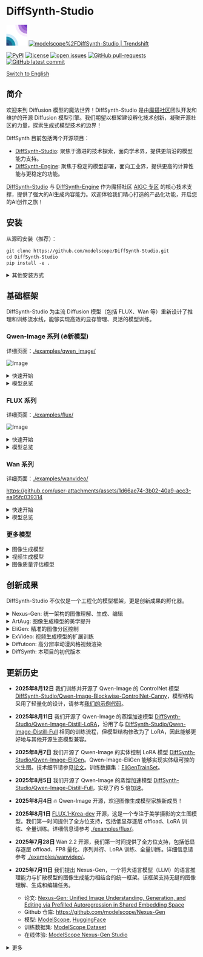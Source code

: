 # DiffSynth-Studio

<a href="https://github.com/modelscope/DiffSynth-Studio"><img src=".github/workflows/logo.gif" title="Logo" style="max-width:100%;" width="55" /></a> <a href="https://trendshift.io/repositories/10946" target="_blank"><img src="https://trendshift.io/api/badge/repositories/10946" alt="modelscope%2FDiffSynth-Studio | Trendshift" style="width: 250px; height: 55px;" width="250" height="55"/></a></p>

[![PyPI](https://img.shields.io/pypi/v/DiffSynth)](https://pypi.org/project/DiffSynth/)
[![license](https://img.shields.io/github/license/modelscope/DiffSynth-Studio.svg)](https://github.com/modelscope/DiffSynth-Studio/blob/master/LICENSE)
[![open issues](https://isitmaintained.com/badge/open/modelscope/DiffSynth-Studio.svg)](https://github.com/modelscope/DiffSynth-Studio/issues)
[![GitHub pull-requests](https://img.shields.io/github/issues-pr/modelscope/DiffSynth-Studio.svg)](https://GitHub.com/modelscope/DiffSynth-Studio/pull/)
[![GitHub latest commit](https://badgen.net/github/last-commit/modelscope/DiffSynth-Studio)](https://GitHub.com/modelscope/DiffSynth-Studio/commit/) 

[Switch to English](./README.md)

## 简介

欢迎来到 Diffusion 模型的魔法世界！DiffSynth-Studio 是由[魔搭社区](https://www.modelscope.cn/)团队开发和维护的开源 Diffusion 模型引擎。我们期望以框架建设孵化技术创新，凝聚开源社区的力量，探索生成式模型技术的边界！

DiffSynth 目前包括两个开源项目：
* [DiffSynth-Studio](https://github.com/modelscope/DiffSynth-Studio): 聚焦于激进的技术探索，面向学术界，提供更前沿的模型能力支持。
* [DiffSynth-Engine](https://github.com/modelscope/DiffSynth-Engine): 聚焦于稳定的模型部署，面向工业界，提供更高的计算性能与更稳定的功能。

[DiffSynth-Studio](https://github.com/modelscope/DiffSynth-Studio) 与 [DiffSynth-Engine](https://github.com/modelscope/DiffSynth-Engine) 作为魔搭社区 [AIGC 专区](https://modelscope.cn/aigc/home) 的核心技术支撑，提供了强大的AI生成内容能力。欢迎体验我们精心打造的产品化功能，开启您的AI创作之旅！

## 安装

从源码安装（推荐）：

```
git clone https://github.com/modelscope/DiffSynth-Studio.git
cd DiffSynth-Studio
pip install -e .
```

<details>
<summary>其他安装方式</summary>

从 pypi 安装（存在版本更新延迟，如需使用最新功能，请从源码安装）

```
pip install diffsynth
```

如果在安装过程中遇到问题，可能是由上游依赖包导致的，请参考这些包的文档：

* [torch](https://pytorch.org/get-started/locally/)
* [sentencepiece](https://github.com/google/sentencepiece)
* [cmake](https://cmake.org)
* [cupy](https://docs.cupy.dev/en/stable/install.html)

</details>



## 基础框架

DiffSynth-Studio 为主流 Diffusion 模型（包括 FLUX、Wan 等）重新设计了推理和训练流水线，能够实现高效的显存管理、灵活的模型训练。

### Qwen-Image 系列 (🔥新模型)

详细页面：[./examples/qwen_image/](./examples/qwen_image/)

![Image](https://github.com/user-attachments/assets/738078d8-8749-4a53-a046-571861541924)

<details>

<summary>快速开始</summary>

```python
from diffsynth.pipelines.qwen_image import QwenImagePipeline, ModelConfig
import torch

pipe = QwenImagePipeline.from_pretrained(
    torch_dtype=torch.bfloat16,
    device="cuda",
    model_configs=[
        ModelConfig(model_id="Qwen/Qwen-Image", origin_file_pattern="transformer/diffusion_pytorch_model*.safetensors"),
        ModelConfig(model_id="Qwen/Qwen-Image", origin_file_pattern="text_encoder/model*.safetensors"),
        ModelConfig(model_id="Qwen/Qwen-Image", origin_file_pattern="vae/diffusion_pytorch_model.safetensors"),
    ],
    tokenizer_config=ModelConfig(model_id="Qwen/Qwen-Image", origin_file_pattern="tokenizer/"),
)
prompt = "精致肖像，水下少女，蓝裙飘逸，发丝轻扬，光影透澈，气泡环绕，面容恬静，细节精致，梦幻唯美。"
image = pipe(prompt, seed=0, num_inference_steps=40)
image.save("image.jpg")
```

</details>

<details>

<summary>模型总览</summary>

|模型 ID|推理|全量训练|全量训练后验证|LoRA 训练|LoRA 训练后验证|
|-|-|-|-|-|-|
|[Qwen/Qwen-Image](https://www.modelscope.cn/models/Qwen/Qwen-Image)|[code](./examples/qwen_image/model_inference/Qwen-Image.py)|[code](./examples/qwen_image/model_training/full/Qwen-Image.sh)|[code](./examples/qwen_image/model_training/validate_full/Qwen-Image.py)|[code](./examples/qwen_image/model_training/lora/Qwen-Image.sh)|[code](./examples/qwen_image/model_training/validate_lora/Qwen-Image.py)|
|[DiffSynth-Studio/Qwen-Image-Distill-Full](https://www.modelscope.cn/models/DiffSynth-Studio/Qwen-Image-Distill-Full)|[code](./examples/qwen_image/model_inference/Qwen-Image-Distill-Full.py)|[code](./examples/qwen_image/model_training/full/Qwen-Image-Distill-Full.sh)|[code](./examples/qwen_image/model_training/validate_full/Qwen-Image-Distill-Full.py)|[code](./examples/qwen_image/model_training/lora/Qwen-Image-Distill-Full.sh)|[code](./examples/qwen_image/model_training/validate_lora/Qwen-Image-Distill-Full.py)|
|[DiffSynth-Studio/Qwen-Image-Distill-LoRA](https://www.modelscope.cn/models/DiffSynth-Studio/Qwen-Image-Distill-LoRA)|[code](./examples/qwen_image/model_inference/Qwen-Image-Distill-LoRA.py)|-|-|-|-|
|[DiffSynth-Studio/Qwen-Image-EliGen](https://www.modelscope.cn/models/DiffSynth-Studio/Qwen-Image-EliGen)|[code](./examples/qwen_image/model_inference/Qwen-Image-EliGen.py)|-|-|[code](./examples/qwen_image/model_training/lora/Qwen-Image-EliGen.sh)|[code](./examples/qwen_image/model_training/validate_lora/Qwen-Image-EliGen.py)|
|[DiffSynth-Studio/Qwen-Image-Blockwise-ControlNet-Canny](https://modelscope.cn/models/DiffSynth-Studio/Qwen-Image-Blockwise-ControlNet-Canny)|[code](./examples/qwen_image/model_inference/Qwen-Image-Blockwise-ControlNet-Canny.py)|-|-|-|-|

</details>

### FLUX 系列

详细页面：[./examples/flux/](./examples/flux/)

![Image](https://github.com/user-attachments/assets/c01258e2-f251-441a-aa1e-ebb22f02594d)

<details>

<summary>快速开始</summary>

```python
import torch
from diffsynth.pipelines.flux_image_new import FluxImagePipeline, ModelConfig

pipe = FluxImagePipeline.from_pretrained(
    torch_dtype=torch.bfloat16,
    device="cuda",
    model_configs=[
        ModelConfig(model_id="black-forest-labs/FLUX.1-dev", origin_file_pattern="flux1-dev.safetensors"),
        ModelConfig(model_id="black-forest-labs/FLUX.1-dev", origin_file_pattern="text_encoder/model.safetensors"),
        ModelConfig(model_id="black-forest-labs/FLUX.1-dev", origin_file_pattern="text_encoder_2/"),
        ModelConfig(model_id="black-forest-labs/FLUX.1-dev", origin_file_pattern="ae.safetensors"),
    ],
)

image = pipe(prompt="a cat", seed=0)
image.save("image.jpg")
```

</details>

<details>

<summary>模型总览</summary>

|模型 ID|额外参数|推理|低显存推理|全量训练|全量训练后验证|LoRA 训练|LoRA 训练后验证|
|-|-|-|-|-|-|-|-|
|[FLUX.1-dev](https://www.modelscope.cn/models/black-forest-labs/FLUX.1-dev)||[code](./examples/flux/model_inference/FLUX.1-dev.py)|[code](./examples/flux/model_inference_low_vram/FLUX.1-dev.py)|[code](./examples/flux/model_training/full/FLUX.1-dev.sh)|[code](./examples/flux/model_training/validate_full/FLUX.1-dev.py)|[code](./examples/flux/model_training/lora/FLUX.1-dev.sh)|[code](./examples/flux/model_training/validate_lora/FLUX.1-dev.py)|
|[FLUX.1-Krea-dev](https://www.modelscope.cn/models/black-forest-labs/FLUX.1-Krea-dev)||[code](./examples/flux/model_inference/FLUX.1-Krea-dev.py)|[code](./examples/flux/model_inference_low_vram/FLUX.1-Krea-dev.py)|[code](./examples/flux/model_training/full/FLUX.1-Krea-dev.sh)|[code](./examples/flux/model_training/validate_full/FLUX.1-Krea-dev.py)|[code](./examples/flux/model_training/lora/FLUX.1-Krea-dev.sh)|[code](./examples/flux/model_training/validate_lora/FLUX.1-Krea-dev.py)|
|[FLUX.1-Kontext-dev](https://www.modelscope.cn/models/black-forest-labs/FLUX.1-Kontext-dev)|`kontext_images`|[code](./examples/flux/model_inference/FLUX.1-Kontext-dev.py)|[code](./examples/flux/model_inference_low_vram/FLUX.1-Kontext-dev.py)|[code](./examples/flux/model_training/full/FLUX.1-Kontext-dev.sh)|[code](./examples/flux/model_training/validate_full/FLUX.1-Kontext-dev.py)|[code](./examples/flux/model_training/lora/FLUX.1-Kontext-dev.sh)|[code](./examples/flux/model_training/validate_lora/FLUX.1-Kontext-dev.py)|
|[FLUX.1-dev-Controlnet-Inpainting-Beta](https://www.modelscope.cn/models/alimama-creative/FLUX.1-dev-Controlnet-Inpainting-Beta)|`controlnet_inputs`|[code](./examples/flux/model_inference/FLUX.1-dev-Controlnet-Inpainting-Beta.py)|[code](./examples/flux/model_inference_low_vram/FLUX.1-dev-Controlnet-Inpainting-Beta.py)|[code](./examples/flux/model_training/full/FLUX.1-dev-Controlnet-Inpainting-Beta.sh)|[code](./examples/flux/model_training/validate_full/FLUX.1-dev-Controlnet-Inpainting-Beta.py)|[code](./examples/flux/model_training/lora/FLUX.1-dev-Controlnet-Inpainting-Beta.sh)|[code](./examples/flux/model_training/validate_lora/FLUX.1-dev-Controlnet-Inpainting-Beta.py)|
|[FLUX.1-dev-Controlnet-Union-alpha](https://www.modelscope.cn/models/InstantX/FLUX.1-dev-Controlnet-Union-alpha)|`controlnet_inputs`|[code](./examples/flux/model_inference/FLUX.1-dev-Controlnet-Union-alpha.py)|[code](./examples/flux/model_inference_low_vram/FLUX.1-dev-Controlnet-Union-alpha.py)|[code](./examples/flux/model_training/full/FLUX.1-dev-Controlnet-Union-alpha.sh)|[code](./examples/flux/model_training/validate_full/FLUX.1-dev-Controlnet-Union-alpha.py)|[code](./examples/flux/model_training/lora/FLUX.1-dev-Controlnet-Union-alpha.sh)|[code](./examples/flux/model_training/validate_lora/FLUX.1-dev-Controlnet-Union-alpha.py)|
|[FLUX.1-dev-Controlnet-Upscaler](https://www.modelscope.cn/models/jasperai/Flux.1-dev-Controlnet-Upscaler)|`controlnet_inputs`|[code](./examples/flux/model_inference/FLUX.1-dev-Controlnet-Upscaler.py)|[code](./examples/flux/model_inference_low_vram/FLUX.1-dev-Controlnet-Upscaler.py)|[code](./examples/flux/model_training/full/FLUX.1-dev-Controlnet-Upscaler.sh)|[code](./examples/flux/model_training/validate_full/FLUX.1-dev-Controlnet-Upscaler.py)|[code](./examples/flux/model_training/lora/FLUX.1-dev-Controlnet-Upscaler.sh)|[code](./examples/flux/model_training/validate_lora/FLUX.1-dev-Controlnet-Upscaler.py)|
|[FLUX.1-dev-IP-Adapter](https://www.modelscope.cn/models/InstantX/FLUX.1-dev-IP-Adapter)|`ipadapter_images`, `ipadapter_scale`|[code](./examples/flux/model_inference/FLUX.1-dev-IP-Adapter.py)|[code](./examples/flux/model_inference_low_vram/FLUX.1-dev-IP-Adapter.py)|[code](./examples/flux/model_training/full/FLUX.1-dev-IP-Adapter.sh)|[code](./examples/flux/model_training/validate_full/FLUX.1-dev-IP-Adapter.py)|[code](./examples/flux/model_training/lora/FLUX.1-dev-IP-Adapter.sh)|[code](./examples/flux/model_training/validate_lora/FLUX.1-dev-IP-Adapter.py)|
|[FLUX.1-dev-InfiniteYou](https://www.modelscope.cn/models/ByteDance/InfiniteYou)|`infinityou_id_image`, `infinityou_guidance`, `controlnet_inputs`|[code](./examples/flux/model_inference/FLUX.1-dev-InfiniteYou.py)|[code](./examples/flux/model_inference_low_vram/FLUX.1-dev-InfiniteYou.py)|[code](./examples/flux/model_training/full/FLUX.1-dev-InfiniteYou.sh)|[code](./examples/flux/model_training/validate_full/FLUX.1-dev-InfiniteYou.py)|[code](./examples/flux/model_training/lora/FLUX.1-dev-InfiniteYou.sh)|[code](./examples/flux/model_training/validate_lora/FLUX.1-dev-InfiniteYou.py)|
|[FLUX.1-dev-EliGen](https://www.modelscope.cn/models/DiffSynth-Studio/Eligen)|`eligen_entity_prompts`, `eligen_entity_masks`, `eligen_enable_on_negative`, `eligen_enable_inpaint`|[code](./examples/flux/model_inference/FLUX.1-dev-EliGen.py)|[code](./examples/flux/model_inference_low_vram/FLUX.1-dev-EliGen.py)|-|-|[code](./examples/flux/model_training/lora/FLUX.1-dev-EliGen.sh)|[code](./examples/flux/model_training/validate_lora/FLUX.1-dev-EliGen.py)|
|[FLUX.1-dev-LoRA-Encoder](https://www.modelscope.cn/models/DiffSynth-Studio/LoRA-Encoder-FLUX.1-Dev)|`lora_encoder_inputs`, `lora_encoder_scale`|[code](./examples/flux/model_inference/FLUX.1-dev-LoRA-Encoder.py)|[code](./examples/flux/model_inference_low_vram/FLUX.1-dev-LoRA-Encoder.py)|[code](./examples/flux/model_training/full/FLUX.1-dev-LoRA-Encoder.sh)|[code](./examples/flux/model_training/validate_full/FLUX.1-dev-LoRA-Encoder.py)|-|-|
|[FLUX.1-dev-LoRA-Fusion-Preview](https://modelscope.cn/models/DiffSynth-Studio/LoRAFusion-preview-FLUX.1-dev)||[code](./examples/flux/model_inference/FLUX.1-dev-LoRA-Fusion.py)|-|-|-|-|-|
|[Step1X-Edit](https://www.modelscope.cn/models/stepfun-ai/Step1X-Edit)|`step1x_reference_image`|[code](./examples/flux/model_inference/Step1X-Edit.py)|[code](./examples/flux/model_inference_low_vram/Step1X-Edit.py)|[code](./examples/flux/model_training/full/Step1X-Edit.sh)|[code](./examples/flux/model_training/validate_full/Step1X-Edit.py)|[code](./examples/flux/model_training/lora/Step1X-Edit.sh)|[code](./examples/flux/model_training/validate_lora/Step1X-Edit.py)|
|[FLEX.2-preview](https://www.modelscope.cn/models/ostris/Flex.2-preview)|`flex_inpaint_image`, `flex_inpaint_mask`, `flex_control_image`, `flex_control_strength`, `flex_control_stop`|[code](./examples/flux/model_inference/FLEX.2-preview.py)|[code](./examples/flux/model_inference_low_vram/FLEX.2-preview.py)|[code](./examples/flux/model_training/full/FLEX.2-preview.sh)|[code](./examples/flux/model_training/validate_full/FLEX.2-preview.py)|[code](./examples/flux/model_training/lora/FLEX.2-preview.sh)|[code](./examples/flux/model_training/validate_lora/FLEX.2-preview.py)|
|[Nexus-Gen](https://www.modelscope.cn/models/DiffSynth-Studio/Nexus-GenV2)|`nexus_gen_reference_image`|[code](./examples/flux/model_inference/Nexus-Gen-Editing.py)|[code](./examples/flux/model_inference_low_vram/Nexus-Gen-Editing.py)|[code](./examples/flux/model_training/full/Nexus-Gen.sh)|[code](./examples/flux/model_training/validate_full/Nexus-Gen.py)|[code](./examples/flux/model_training/lora/Nexus-Gen.sh)|[code](./examples/flux/model_training/validate_lora/Nexus-Gen.py)|

</details>

### Wan 系列

详细页面：[./examples/wanvideo/](./examples/wanvideo/)

https://github.com/user-attachments/assets/1d66ae74-3b02-40a9-acc3-ea95fc039314

<details>

<summary>快速开始</summary>

```python
import torch
from diffsynth import save_video
from diffsynth.pipelines.wan_video_new import WanVideoPipeline, ModelConfig

pipe = WanVideoPipeline.from_pretrained(
    torch_dtype=torch.bfloat16,
    device="cuda",
    model_configs=[
        ModelConfig(model_id="Wan-AI/Wan2.1-T2V-1.3B", origin_file_pattern="diffusion_pytorch_model*.safetensors", offload_device="cpu"),
        ModelConfig(model_id="Wan-AI/Wan2.1-T2V-1.3B", origin_file_pattern="models_t5_umt5-xxl-enc-bf16.pth", offload_device="cpu"),
        ModelConfig(model_id="Wan-AI/Wan2.1-T2V-1.3B", origin_file_pattern="Wan2.1_VAE.pth", offload_device="cpu"),
    ],
)
pipe.enable_vram_management()

video = pipe(
    prompt="纪实摄影风格画面，一只活泼的小狗在绿茵茵的草地上迅速奔跑。小狗毛色棕黄，两只耳朵立起，神情专注而欢快。阳光洒在它身上，使得毛发看上去格外柔软而闪亮。背景是一片开阔的草地，偶尔点缀着几朵野花，远处隐约可见蓝天和几片白云。透视感鲜明，捕捉小狗奔跑时的动感和四周草地的生机。中景侧面移动视角。",
    negative_prompt="色调艳丽，过曝，静态，细节模糊不清，字幕，风格，作品，画作，画面，静止，整体发灰，最差质量，低质量，JPEG压缩残留，丑陋的，残缺的，多余的手指，画得不好的手部，画得不好的脸部，畸形的，毁容的，形态畸形的肢体，手指融合，静止不动的画面，杂乱的背景，三条腿，背景人很多，倒着走",
    seed=0, tiled=True,
)
save_video(video, "video1.mp4", fps=15, quality=5)
```

</details>

<details>

<summary>模型总览</summary>

|模型 ID|额外参数|推理|全量训练|全量训练后验证|LoRA 训练|LoRA 训练后验证|
|-|-|-|-|-|-|-|
|[Wan-AI/Wan2.2-I2V-A14B](https://modelscope.cn/models/Wan-AI/Wan2.2-I2V-A14B)|`input_image`|[code](./examples/wanvideo/model_inference/Wan2.2-I2V-A14B.py)|[code](./examples/wanvideo/model_training/full/Wan2.2-I2V-A14B.sh)|[code](./examples/wanvideo/model_training/validate_full/Wan2.2-I2V-A14B.py)|[code](./examples/wanvideo/model_training/lora/Wan2.2-I2V-A14B.sh)|[code](./examples/wanvideo/model_training/validate_lora/Wan2.2-I2V-A14B.py)|
|[Wan-AI/Wan2.2-T2V-A14B](https://modelscope.cn/models/Wan-AI/Wan2.2-T2V-A14B)||[code](./examples/wanvideo/model_inference/Wan2.2-T2V-A14B.py)|[code](./examples/wanvideo/model_training/full/Wan2.2-T2V-A14B.sh)|[code](./examples/wanvideo/model_training/validate_full/Wan2.2-T2V-A14B.py)|[code](./examples/wanvideo/model_training/lora/Wan2.2-T2V-A14B.sh)|[code](./examples/wanvideo/model_training/validate_lora/Wan2.2-T2V-A14B.py)|
|[Wan-AI/Wan2.2-TI2V-5B](https://modelscope.cn/models/Wan-AI/Wan2.2-TI2V-5B)|`input_image`|[code](./examples/wanvideo/model_inference/Wan2.2-TI2V-5B.py)|[code](./examples/wanvideo/model_training/full/Wan2.2-TI2V-5B.sh)|[code](./examples/wanvideo/model_training/validate_full/Wan2.2-TI2V-5B.py)|[code](./examples/wanvideo/model_training/lora/Wan2.2-TI2V-5B.sh)|[code](./examples/wanvideo/model_training/validate_lora/Wan2.2-TI2V-5B.py)|
|[Wan-AI/Wan2.1-T2V-1.3B](https://modelscope.cn/models/Wan-AI/Wan2.1-T2V-1.3B)||[code](./examples/wanvideo/model_inference/Wan2.1-T2V-1.3B.py)|[code](./examples/wanvideo/model_training/full/Wan2.1-T2V-1.3B.sh)|[code](./examples/wanvideo/model_training/validate_full/Wan2.1-T2V-1.3B.py)|[code](./examples/wanvideo/model_training/lora/Wan2.1-T2V-1.3B.sh)|[code](./examples/wanvideo/model_training/validate_lora/Wan2.1-T2V-1.3B.py)|
|[Wan-AI/Wan2.1-T2V-14B](https://modelscope.cn/models/Wan-AI/Wan2.1-T2V-14B)||[code](./examples/wanvideo/model_inference/Wan2.1-T2V-14B.py)|[code](./examples/wanvideo/model_training/full/Wan2.1-T2V-14B.sh)|[code](./examples/wanvideo/model_training/validate_full/Wan2.1-T2V-14B.py)|[code](./examples/wanvideo/model_training/lora/Wan2.1-T2V-14B.sh)|[code](./examples/wanvideo/model_training/validate_lora/Wan2.1-T2V-14B.py)|
|[Wan-AI/Wan2.1-I2V-14B-480P](https://modelscope.cn/models/Wan-AI/Wan2.1-I2V-14B-480P)|`input_image`|[code](./examples/wanvideo/model_inference/Wan2.1-I2V-14B-480P.py)|[code](./examples/wanvideo/model_training/full/Wan2.1-I2V-14B-480P.sh)|[code](./examples/wanvideo/model_training/validate_full/Wan2.1-I2V-14B-480P.py)|[code](./examples/wanvideo/model_training/lora/Wan2.1-I2V-14B-480P.sh)|[code](./examples/wanvideo/model_training/validate_lora/Wan2.1-I2V-14B-480P.py)|
|[Wan-AI/Wan2.1-I2V-14B-720P](https://modelscope.cn/models/Wan-AI/Wan2.1-I2V-14B-720P)|`input_image`|[code](./examples/wanvideo/model_inference/Wan2.1-I2V-14B-720P.py)|[code](./examples/wanvideo/model_training/full/Wan2.1-I2V-14B-720P.sh)|[code](./examples/wanvideo/model_training/validate_full/Wan2.1-I2V-14B-720P.py)|[code](./examples/wanvideo/model_training/lora/Wan2.1-I2V-14B-720P.sh)|[code](./examples/wanvideo/model_training/validate_lora/Wan2.1-I2V-14B-720P.py)|
|[Wan-AI/Wan2.1-FLF2V-14B-720P](https://modelscope.cn/models/Wan-AI/Wan2.1-FLF2V-14B-720P)|`input_image`, `end_image`|[code](./examples/wanvideo/model_inference/Wan2.1-FLF2V-14B-720P.py)|[code](./examples/wanvideo/model_training/full/Wan2.1-FLF2V-14B-720P.sh)|[code](./examples/wanvideo/model_training/validate_full/Wan2.1-FLF2V-14B-720P.py)|[code](./examples/wanvideo/model_training/lora/Wan2.1-FLF2V-14B-720P.sh)|[code](./examples/wanvideo/model_training/validate_lora/Wan2.1-FLF2V-14B-720P.py)|
|[PAI/Wan2.1-Fun-1.3B-InP](https://modelscope.cn/models/PAI/Wan2.1-Fun-1.3B-InP)|`input_image`, `end_image`|[code](./examples/wanvideo/model_inference/Wan2.1-Fun-1.3B-InP.py)|[code](./examples/wanvideo/model_training/full/Wan2.1-Fun-1.3B-InP.sh)|[code](./examples/wanvideo/model_training/validate_full/Wan2.1-Fun-1.3B-InP.py)|[code](./examples/wanvideo/model_training/lora/Wan2.1-Fun-1.3B-InP.sh)|[code](./examples/wanvideo/model_training/validate_lora/Wan2.1-Fun-1.3B-InP.py)|
|[PAI/Wan2.1-Fun-1.3B-Control](https://modelscope.cn/models/PAI/Wan2.1-Fun-1.3B-Control)|`control_video`|[code](./examples/wanvideo/model_inference/Wan2.1-Fun-1.3B-Control.py)|[code](./examples/wanvideo/model_training/full/Wan2.1-Fun-1.3B-Control.sh)|[code](./examples/wanvideo/model_training/validate_full/Wan2.1-Fun-1.3B-Control.py)|[code](./examples/wanvideo/model_training/lora/Wan2.1-Fun-1.3B-Control.sh)|[code](./examples/wanvideo/model_training/validate_lora/Wan2.1-Fun-1.3B-Control.py)|
|[PAI/Wan2.1-Fun-14B-InP](https://modelscope.cn/models/PAI/Wan2.1-Fun-14B-InP)|`input_image`, `end_image`|[code](./examples/wanvideo/model_inference/Wan2.1-Fun-14B-InP.py)|[code](./examples/wanvideo/model_training/full/Wan2.1-Fun-14B-InP.sh)|[code](./examples/wanvideo/model_training/validate_full/Wan2.1-Fun-14B-InP.py)|[code](./examples/wanvideo/model_training/lora/Wan2.1-Fun-14B-InP.sh)|[code](./examples/wanvideo/model_training/validate_lora/Wan2.1-Fun-14B-InP.py)|
|[PAI/Wan2.1-Fun-14B-Control](https://modelscope.cn/models/PAI/Wan2.1-Fun-14B-Control)|`control_video`|[code](./examples/wanvideo/model_inference/Wan2.1-Fun-14B-Control.py)|[code](./examples/wanvideo/model_training/full/Wan2.1-Fun-14B-Control.sh)|[code](./examples/wanvideo/model_training/validate_full/Wan2.1-Fun-14B-Control.py)|[code](./examples/wanvideo/model_training/lora/Wan2.1-Fun-14B-Control.sh)|[code](./examples/wanvideo/model_training/validate_lora/Wan2.1-Fun-14B-Control.py)|
|[PAI/Wan2.1-Fun-V1.1-1.3B-Control](https://modelscope.cn/models/PAI/Wan2.1-Fun-V1.1-1.3B-Control)|`control_video`, `reference_image`|[code](./examples/wanvideo/model_inference/Wan2.1-Fun-V1.1-1.3B-Control.py)|[code](./examples/wanvideo/model_training/full/Wan2.1-Fun-V1.1-1.3B-Control.sh)|[code](./examples/wanvideo/model_training/validate_full/Wan2.1-Fun-V1.1-1.3B-Control.py)|[code](./examples/wanvideo/model_training/lora/Wan2.1-Fun-V1.1-1.3B-Control.sh)|[code](./examples/wanvideo/model_training/validate_lora/Wan2.1-Fun-V1.1-1.3B-Control.py)|
|[PAI/Wan2.1-Fun-V1.1-14B-Control](https://modelscope.cn/models/PAI/Wan2.1-Fun-V1.1-14B-Control)|`control_video`, `reference_image`|[code](./examples/wanvideo/model_inference/Wan2.1-Fun-V1.1-14B-Control.py)|[code](./examples/wanvideo/model_training/full/Wan2.1-Fun-V1.1-14B-Control.sh)|[code](./examples/wanvideo/model_training/validate_full/Wan2.1-Fun-V1.1-14B-Control.py)|[code](./examples/wanvideo/model_training/lora/Wan2.1-Fun-V1.1-14B-Control.sh)|[code](./examples/wanvideo/examples/wanmodel_training/validate_lora/Wan2.1-Fun-V1.1-14B-Control.py)|
|[PAI/Wan2.1-Fun-V1.1-1.3B-InP](https://modelscope.cn/models/PAI/Wan2.1-Fun-V1.1-1.3B-InP)|`input_image`, `end_image`|[code](./examples/wanvideo/model_inference/Wan2.1-Fun-V1.1-1.3B-InP.py)|[code](./examples/wanvideo/model_training/full/Wan2.1-Fun-V1.1-1.3B-InP.sh)|[code](./examples/wanvideo/model_training/validate_full/Wan2.1-Fun-V1.1-1.3B-InP.py)|[code](./examples/wanvideo/model_training/lora/Wan2.1-Fun-V1.1-1.3B-InP.sh)|[code](./examples/wanvideo/model_training/validate_lora/Wan2.1-Fun-V1.1-1.3B-InP.py)|
|[PAI/Wan2.1-Fun-V1.1-14B-InP](https://modelscope.cn/models/PAI/Wan2.1-Fun-V1.1-14B-InP)|`input_image`, `end_image`|[code](./examples/wanvideo/model_inference/Wan2.1-Fun-V1.1-14B-InP.py)|[code](./examples/wanvideo/model_training/full/Wan2.1-Fun-V1.1-14B-InP.sh)|[code](./examples/wanvideo/model_training/validate_full/Wan2.1-Fun-V1.1-14B-InP.py)|[code](./examples/wanvideo/model_training/lora/Wan2.1-Fun-V1.1-14B-InP.sh)|[code](./examples/wanvideo/model_training/validate_lora/Wan2.1-Fun-V1.1-14B-InP.py)|
|[PAI/Wan2.1-Fun-V1.1-1.3B-Control-Camera](https://modelscope.cn/models/PAI/Wan2.1-Fun-V1.1-1.3B-Control-Camera)|`control_camera_video`, `input_image`|[code](./examples/wanvideo/model_inference/Wan2.1-Fun-V1.1-1.3B-Control-Camera.py)|[code](./examples/wanvideo/model_training/full/Wan2.1-Fun-V1.1-1.3B-Control-Camera.sh)|[code](./examples/wanvideo/model_training/validate_full/Wan2.1-Fun-V1.1-1.3B-Control-Camera.py)|[code](./examples/wanvideo/model_training/lora/Wan2.1-Fun-V1.1-1.3B-Control-Camera.sh)|[code](./examples/wanvideo/model_training/validate_lora/Wan2.1-Fun-V1.1-1.3B-Control-Camera.py)|
|[PAI/Wan2.1-Fun-V1.1-14B-Control-Camera](https://modelscope.cn/models/PAI/Wan2.1-Fun-V1.1-14B-Control-Camera)|`control_camera_video`, `input_image`|[code](./examples/wanvideo/model_inference/Wan2.1-Fun-V1.1-14B-Control-Camera.py)|[code](./examples/wanvideo/model_training/full/Wan2.1-Fun-V1.1-14B-Control-Camera.sh)|[code](./examples/wanvideo/model_training/validate_full/Wan2.1-Fun-V1.1-14B-Control-Camera.py)|[code](./examples/wanvideo/model_training/lora/Wan2.1-Fun-V1.1-14B-Control-Camera.sh)|[code](./examples/wanvideo/model_training/validate_lora/Wan2.1-Fun-V1.1-14B-Control-Camera.py)|
|[iic/VACE-Wan2.1-1.3B-Preview](https://modelscope.cn/models/iic/VACE-Wan2.1-1.3B-Preview)|`vace_control_video`, `vace_reference_image`|[code](./examples/wanvideo/model_inference/Wan2.1-VACE-1.3B-Preview.py)|[code](./examples/wanvideo/model_training/full/Wan2.1-VACE-1.3B-Preview.sh)|[code](./examples/wanvideo/model_training/validate_full/Wan2.1-VACE-1.3B-Preview.py)|[code](./examples/wanvideo/model_training/lora/Wan2.1-VACE-1.3B-Preview.sh)|[code](./examples/wanvideo/model_training/validate_lora/Wan2.1-VACE-1.3B-Preview.py)|
|[Wan-AI/Wan2.1-VACE-1.3B](https://modelscope.cn/models/Wan-AI/Wan2.1-VACE-1.3B)|`vace_control_video`, `vace_reference_image`|[code](./examples/wanvideo/model_inference/Wan2.1-VACE-1.3B.py)|[code](./examples/wanvideo/model_training/full/Wan2.1-VACE-1.3B.sh)|[code](./examples/wanvideo/model_training/validate_full/Wan2.1-VACE-1.3B.py)|[code](./examples/wanvideo/model_training/lora/Wan2.1-VACE-1.3B.sh)|[code](./examples/wanvideo/model_training/validate_lora/Wan2.1-VACE-1.3B.py)|
|[Wan-AI/Wan2.1-VACE-14B](https://modelscope.cn/models/Wan-AI/Wan2.1-VACE-14B)|`vace_control_video`, `vace_reference_image`|[code](./examples/wanvideo/model_inference/Wan2.1-VACE-14B.py)|[code](./examples/wanvideo/model_training/full/Wan2.1-VACE-14B.sh)|[code](./examples/wanvideo/model_training/validate_full/Wan2.1-VACE-14B.py)|[code](./examples/wanvideo/model_training/lora/Wan2.1-VACE-14B.sh)|[code](./examples/wanvideo/model_training/validate_lora/Wan2.1-VACE-14B.py)|
|[DiffSynth-Studio/Wan2.1-1.3b-speedcontrol-v1](https://modelscope.cn/models/DiffSynth-Studio/Wan2.1-1.3b-speedcontrol-v1)|`motion_bucket_id`|[code](./examples/wanvideo/model_inference/Wan2.1-1.3b-speedcontrol-v1.py)|[code](./examples/wanvideo/model_training/full/Wan2.1-1.3b-speedcontrol-v1.sh)|[code](./examples/wanvideo/model_training/validate_full/Wan2.1-1.3b-speedcontrol-v1.py)|[code](./examples/wanvideo/model_training/lora/Wan2.1-1.3b-speedcontrol-v1.sh)|[code](./examples/wanvideo/model_training/validate_lora/Wan2.1-1.3b-speedcontrol-v1.py)|

</details>



### 更多模型



<details>
<summary>图像生成模型</summary>

详细页面：[./examples/image_synthesis/](./examples/image_synthesis/)

|FLUX|Stable Diffusion 3|
|-|-|
|![image_1024_cfg](https://github.com/user-attachments/assets/984561e9-553d-4952-9443-79ce144f379f)|![image_1024](https://github.com/modelscope/DiffSynth-Studio/assets/35051019/4df346db-6f91-420a-b4c1-26e205376098)|

|Kolors|Hunyuan-DiT|
|-|-|
|![image_1024](https://github.com/modelscope/DiffSynth-Studio/assets/35051019/53ef6f41-da11-4701-8665-9f64392607bf)|![image_1024](https://github.com/modelscope/DiffSynth-Studio/assets/35051019/60b022c8-df3f-4541-95ab-bf39f2fa8bb5)|

|Stable Diffusion|Stable Diffusion XL|
|-|-|
|![1024](https://github.com/Artiprocher/DiffSynth-Studio/assets/35051019/6fc84611-8da6-4a1f-8fee-9a34eba3b4a5)|![1024](https://github.com/Artiprocher/DiffSynth-Studio/assets/35051019/67687748-e738-438c-aee5-96096f09ac90)|

</details>



<details>
<summary>视频生成模型</summary>

- HunyuanVideo：[./examples/HunyuanVideo/](./examples/HunyuanVideo/)

https://github.com/user-attachments/assets/48dd24bb-0cc6-40d2-88c3-10feed3267e9

- StepVideo：[./examples/stepvideo/](./examples/stepvideo/)

https://github.com/user-attachments/assets/5954fdaa-a3cf-45a3-bd35-886e3cc4581b

- CogVideoX：[./examples/CogVideoX/](./examples/CogVideoX/)

https://github.com/user-attachments/assets/26b044c1-4a60-44a4-842f-627ff289d006

</details>



<details>
<summary>图像质量评估模型</summary>

我们集成了一系列图像质量评估模型，这些模型可以用于图像生成模型的评测、对齐训练等场景中。

详细页面：[./examples/image_quality_metric/](./examples/image_quality_metric/)

* [ImageReward](https://github.com/THUDM/ImageReward)
* [Aesthetic](https://github.com/christophschuhmann/improved-aesthetic-predictor)
* [PickScore](https://github.com/yuvalkirstain/pickscore)
* [CLIP](https://github.com/openai/CLIP)
* [HPSv2](https://github.com/tgxs002/HPSv2)
* [HPSv2.1](https://github.com/tgxs002/HPSv2)
* [MPS](https://github.com/Kwai-Kolors/MPS)

</details>



## 创新成果

DiffSynth-Studio 不仅仅是一个工程化的模型框架，更是创新成果的孵化器。

<details>
<summary>Nexus-Gen: 统一架构的图像理解、生成、编辑</summary>

- 详细页面：https://github.com/modelscope/Nexus-Gen
- 论文：[Nexus-Gen: Unified Image Understanding, Generation, and Editing via Prefilled Autoregression in Shared Embedding Space](https://arxiv.org/pdf/2504.21356)
- 模型：[ModelScope](https://www.modelscope.cn/models/DiffSynth-Studio/Nexus-GenV2), [HuggingFace](https://huggingface.co/modelscope/Nexus-GenV2)
- 数据集：[ModelScope Dataset](https://www.modelscope.cn/datasets/DiffSynth-Studio/Nexus-Gen-Training-Dataset)
- 在线体验：[ModelScope Nexus-Gen Studio](https://www.modelscope.cn/studios/DiffSynth-Studio/Nexus-Gen)

![](https://github.com/modelscope/Nexus-Gen/raw/main/assets/illustrations/gen_edit.jpg)

</details>



<details>
<summary>ArtAug: 图像生成模型的美学提升</summary>

- 详细页面：[./examples/ArtAug/](./examples/ArtAug/)
- 论文：[ArtAug: Enhancing Text-to-Image Generation through Synthesis-Understanding Interaction](https://arxiv.org/abs/2412.12888)
- 模型：[ModelScope](https://www.modelscope.cn/models/DiffSynth-Studio/ArtAug-lora-FLUX.1dev-v1), [HuggingFace](https://huggingface.co/ECNU-CILab/ArtAug-lora-FLUX.1dev-v1)
- 在线体验：[ModelScope AIGC Tab](https://www.modelscope.cn/aigc/imageGeneration?tab=advanced&versionId=7228&modelType=LoRA&sdVersion=FLUX_1&modelUrl=modelscope%3A%2F%2FDiffSynth-Studio%2FArtAug-lora-FLUX.1dev-v1%3Frevision%3Dv1.0)

|FLUX.1-dev|FLUX.1-dev + ArtAug LoRA|
|-|-|
|![image_1_base](https://github.com/user-attachments/assets/e1d5c505-b423-45fe-be01-25c2758f5417)|![image_1_enhance](https://github.com/user-attachments/assets/335908e3-d0bd-41c2-9d99-d10528a2d719)|

</details>



<details>

<summary>EliGen: 精准的图像分区控制</summary>

- 详细页面：[./examples/EntityControl/](./examples/EntityControl/)
- 论文：[EliGen: Entity-Level Controlled Image Generation with Regional Attention](https://arxiv.org/abs/2501.01097)
- 模型：[ModelScope](https://www.modelscope.cn/models/DiffSynth-Studio/Eligen), [HuggingFace](https://huggingface.co/modelscope/EliGen)
- 在线体验：[ModelScope EliGen Studio](https://www.modelscope.cn/studios/DiffSynth-Studio/EliGen)
- 数据集：[EliGen Train Set](https://www.modelscope.cn/datasets/DiffSynth-Studio/EliGenTrainSet)

|实体控制区域|生成图像|
|-|-|
|![eligen_example_2_mask_0](https://github.com/user-attachments/assets/1c6d9445-5022-4d91-ad2e-dc05321883d1)|![eligen_example_2_0](https://github.com/user-attachments/assets/86739945-cb07-4a49-b3b3-3bb65c90d14f)|

</details>



<details>

<summary>ExVideo: 视频生成模型的扩展训练</summary>

- 项目页面：[Project Page](https://ecnu-cilab.github.io/ExVideoProjectPage/)
- 论文：[ExVideo: Extending Video Diffusion Models via Parameter-Efficient Post-Tuning](https://arxiv.org/abs/2406.14130)
- 代码样例：[./examples/ExVideo/](./examples/ExVideo/)
- 模型：[ModelScope](https://modelscope.cn/models/ECNU-CILab/ExVideo-SVD-128f-v1), [HuggingFace](https://huggingface.co/ECNU-CILab/ExVideo-SVD-128f-v1)

https://github.com/modelscope/DiffSynth-Studio/assets/35051019/d97f6aa9-8064-4b5b-9d49-ed6001bb9acc

</details>



<details>

<summary>Diffutoon: 高分辨率动漫风格视频渲染</summary>

- 项目页面：[Project Page](https://ecnu-cilab.github.io/DiffutoonProjectPage/)
- 论文：[Diffutoon: High-Resolution Editable Toon Shading via Diffusion Models](https://arxiv.org/abs/2401.16224)
- 代码样例：[./examples/Diffutoon/](./examples/Diffutoon/)

https://github.com/Artiprocher/DiffSynth-Studio/assets/35051019/b54c05c5-d747-4709-be5e-b39af82404dd

</details>



<details>

<summary>DiffSynth: 本项目的初代版本</summary>

- 项目页面：[Project Page](https://ecnu-cilab.github.io/DiffSynth.github.io/)
- 论文：[DiffSynth: Latent In-Iteration Deflickering for Realistic Video Synthesis](https://arxiv.org/abs/2308.03463)
- 代码样例：[./examples/diffsynth/](./examples/diffsynth/)

https://github.com/Artiprocher/DiffSynth-Studio/assets/35051019/59fb2f7b-8de0-4481-b79f-0c3a7361a1ea

</details>



## 更新历史

- **2025年8月12日** 我们训练并开源了 Qwen-Image 的 ControlNet 模型 [DiffSynth-Studio/Qwen-Image-Blockwise-ControlNet-Canny](https://modelscope.cn/models/DiffSynth-Studio/Qwen-Image-Blockwise-ControlNet-Canny)，模型结构采用了轻量化的设计，请参考[我们的示例代码](./examples/qwen_image/model_inference/Qwen-Image-Blockwise-ControlNet-Canny.py)。

- **2025年8月11日** 我们开源了 Qwen-Image 的蒸馏加速模型 [DiffSynth-Studio/Qwen-Image-Distill-LoRA](https://www.modelscope.cn/models/DiffSynth-Studio/Qwen-Image-Distill-LoRA)，沿用了与 [DiffSynth-Studio/Qwen-Image-Distill-Full](https://www.modelscope.cn/models/DiffSynth-Studio/Qwen-Image-Distill-Full) 相同的训练流程，但模型结构修改为了 LoRA，因此能够更好地与其他开源生态模型兼容。

- **2025年8月7日** 我们开源了 Qwen-Image 的实体控制 LoRA 模型 [DiffSynth-Studio/Qwen-Image-EliGen](https://www.modelscope.cn/models/DiffSynth-Studio/Qwen-Image-EliGen)。Qwen-Image-EliGen 能够实现实体级可控的文生图。技术细节请参见[论文](https://arxiv.org/abs/2501.01097)。训练数据集：[EliGenTrainSet](https://www.modelscope.cn/datasets/DiffSynth-Studio/EliGenTrainSet)。

- **2025年8月5日** 我们开源了 Qwen-Image 的蒸馏加速模型 [DiffSynth-Studio/Qwen-Image-Distill-Full](https://www.modelscope.cn/models/DiffSynth-Studio/Qwen-Image-Distill-Full)，实现了约 5 倍加速。

- **2025年8月4日** 🔥 Qwen-Image 开源，欢迎图像生成模型家族新成员！

- **2025年8月1日** [FLUX.1-Krea-dev](https://www.modelscope.cn/models/black-forest-labs/FLUX.1-Krea-dev) 开源，这是一个专注于美学摄影的文生图模型。我们第一时间提供了全方位支持，包括低显存逐层 offload、LoRA 训练、全量训练。详细信息请参考 [./examples/flux/](./examples/flux/)。

- **2025年7月28日** Wan 2.2 开源，我们第一时间提供了全方位支持，包括低显存逐层 offload、FP8 量化、序列并行、LoRA 训练、全量训练。详细信息请参考 [./examples/wanvideo/](./examples/wanvideo/)。

- **2025年7月11日** 我们提出 Nexus-Gen，一个将大语言模型（LLM）的语言推理能力与扩散模型的图像生成能力相结合的统一框架。该框架支持无缝的图像理解、生成和编辑任务。
  - 论文: [Nexus-Gen: Unified Image Understanding, Generation, and Editing via Prefilled Autoregression in Shared Embedding Space](https://arxiv.org/pdf/2504.21356)
  - Github 仓库: https://github.com/modelscope/Nexus-Gen
  - 模型: [ModelScope](https://www.modelscope.cn/models/DiffSynth-Studio/Nexus-GenV2), [HuggingFace](https://huggingface.co/modelscope/Nexus-GenV2)
  - 训练数据集: [ModelScope Dataset](https://www.modelscope.cn/datasets/DiffSynth-Studio/Nexus-Gen-Training-Dataset)
  - 在线体验: [ModelScope Nexus-Gen Studio](https://www.modelscope.cn/studios/DiffSynth-Studio/Nexus-Gen)

<details>
<summary>更多</summary>

- **2025年6月15日** ModelScope 官方评测框架 [EvalScope](https://github.com/modelscope/evalscope) 现已支持文生图生成评测。请参考[最佳实践](https://evalscope.readthedocs.io/zh-cn/latest/best_practice/t2i_eval.html)指南进行尝试。

- **2025年3月25日** 我们的新开源项目 [DiffSynth-Engine](https://github.com/modelscope/DiffSynth-Engine) 现已开源！专注于稳定的模型部署，面向工业界，提供更好的工程支持、更高的计算性能和更稳定的功能。

- **2025年3月31日** 我们支持 InfiniteYou，一种用于 FLUX 的人脸特征保留方法。更多细节请参考 [./examples/InfiniteYou/](./examples/InfiniteYou/)。

- **2025年3月13日** 我们支持 HunyuanVideo-I2V，即腾讯开源的 HunyuanVideo 的图像到视频生成版本。更多细节请参考 [./examples/HunyuanVideo/](./examples/HunyuanVideo/)。

- **2025年2月25日** 我们支持 Wan-Video，这是阿里巴巴开源的一系列最先进的视频合成模型。详见 [./examples/wanvideo/](./examples/wanvideo/)。

- **2025年2月17日** 我们支持 [StepVideo](https://modelscope.cn/models/stepfun-ai/stepvideo-t2v/summary)！先进的视频合成模型！详见 [./examples/stepvideo](./examples/stepvideo/)。

- **2024年12月31日** 我们提出 EliGen，一种用于精确实体级别控制的文本到图像生成的新框架，并辅以修复融合管道，将其能力扩展到图像修复任务。EliGen 可以无缝集成现有的社区模型，如 IP-Adapter 和 In-Context LoRA，提升其通用性。更多详情，请见 [./examples/EntityControl](./examples/EntityControl/)。
  - 论文: [EliGen: Entity-Level Controlled Image Generation with Regional Attention](https://arxiv.org/abs/2501.01097)
  - 模型: [ModelScope](https://www.modelscope.cn/models/DiffSynth-Studio/Eligen), [HuggingFace](https://huggingface.co/modelscope/EliGen)
  - 在线体验: [ModelScope EliGen Studio](https://www.modelscope.cn/studios/DiffSynth-Studio/EliGen)
  - 训练数据集: [EliGen Train Set](https://www.modelscope.cn/datasets/DiffSynth-Studio/EliGenTrainSet)

- **2024年12月19日** 我们为 HunyuanVideo 实现了高级显存管理，使得在 24GB 显存下可以生成分辨率为 129x720x1280 的视频，或在仅 6GB 显存下生成分辨率为 129x512x384 的视频。更多细节请参考 [./examples/HunyuanVideo/](./examples/HunyuanVideo/)。

- **2024年12月18日** 我们提出 ArtAug，一种通过合成-理解交互来改进文生图模型的方法。我们以 LoRA 格式为 FLUX.1-dev 训练了一个 ArtAug 增强模块。该模型将 Qwen2-VL-72B 的美学理解融入 FLUX.1-dev，从而提升了生成图像的质量。
  - 论文: https://arxiv.org/abs/2412.12888
  - 示例: https://github.com/modelscope/DiffSynth-Studio/tree/main/examples/ArtAug
  - 模型: [ModelScope](https://www.modelscope.cn/models/DiffSynth-Studio/ArtAug-lora-FLUX.1dev-v1), [HuggingFace](https://huggingface.co/ECNU-CILab/ArtAug-lora-FLUX.1dev-v1)
  - 演示: [ModelScope](https://modelscope.cn/aigc/imageGeneration?tab=advanced&versionId=7228&modelType=LoRA&sdVersion=FLUX_1&modelUrl=modelscope%3A%2F%2FDiffSynth-Studio%2FArtAug-lora-FLUX.1dev-v1%3Frevision%3Dv1.0), HuggingFace (即将上线)

- **2024年10月25日** 我们提供了广泛的 FLUX ControlNet 支持。该项目支持许多不同的 ControlNet 模型，并且可以自由组合，即使它们的结构不同。此外，ControlNet 模型兼容高分辨率优化和分区控制技术，能够实现非常强大的可控图像生成。详见 [`./examples/ControlNet/`](./examples/ControlNet/)。

- **2024年10月8日** 我们发布了基于 CogVideoX-5B 和 ExVideo 的扩展 LoRA。您可以从 [ModelScope](https://modelscope.cn/models/ECNU-CILab/ExVideo-CogVideoX-LoRA-129f-v1) 或 [HuggingFace](https://huggingface.co/ECNU-CILab/ExVideo-CogVideoX-LoRA-129f-v1) 下载此模型。

- **2024年8月22日** 本项目现已支持 CogVideoX-5B。详见 [此处](/examples/video_synthesis/)。我们为这个文生视频模型提供了几个有趣的功能，包括：
  - 文本到视频
  - 视频编辑
  - 自我超分
  - 视频插帧

- **2024年8月22日** 我们实现了一个有趣的画笔功能，支持所有文生图模型。现在，您可以在 AI 的辅助下使用画笔创作惊艳的图像了！
  - 在我们的 [WebUI](#usage-in-webui) 中使用它。

- **2024年8月21日** DiffSynth-Studio 现已支持 FLUX。
  - 启用 CFG 和高分辨率修复以提升视觉质量。详见 [此处](/examples/image_synthesis/README.md)
  - LoRA、ControlNet 和其他附加模型将很快推出。

- **2024年6月21日** 我们提出 ExVideo，一种旨在增强视频生成模型能力的后训练微调技术。我们将 Stable Video Diffusion 进行了扩展，实现了长达 128 帧的长视频生成。
  - [项目页面](https://ecnu-cilab.github.io/ExVideoProjectPage/)
  - 源代码已在此仓库中发布。详见 [`examples/ExVideo`](./examples/ExVideo/)。
  - 模型已发布于 [HuggingFace](https://huggingface.co/ECNU-CILab/ExVideo-SVD-128f-v1) 和 [ModelScope](https://modelscope.cn/models/ECNU-CILab/ExVideo-SVD-128f-v1)。
  - 技术报告已发布于 [arXiv](https://arxiv.org/abs/2406.14130)。
  - 您可以在此 [演示](https://huggingface.co/spaces/modelscope/ExVideo-SVD-128f-v1) 中试用 ExVideo！

- **2024年6月13日** DiffSynth Studio 已迁移至 ModelScope。开发团队也从“我”转变为“我们”。当然，我仍会参与后续的开发和维护工作。

- **2024年1月29日** 我们提出 Diffutoon，这是一个出色的卡通着色解决方案。
  - [项目页面](https://ecnu-cilab.github.io/DiffutoonProjectPage/)
  - 源代码已在此项目中发布。
  - 技术报告（IJCAI 2024）已发布于 [arXiv](https://arxiv.org/abs/2401.16224)。

- **2023年12月8日** 我们决定启动一个新项目，旨在释放扩散模型的潜力，尤其是在视频合成方面。该项目的开发工作正式开始。

- **2023年11月15日** 我们提出 FastBlend，一种强大的视频去闪烁算法。
  - sd-webui 扩展已发布于 [GitHub](https://github.com/Artiprocher/sd-webui-fastblend)。
  - 演示视频已在 Bilibili 上展示，包含三个任务：
    - [视频去闪烁](https://www.bilibili.com/video/BV1d94y1W7PE)
    - [视频插帧](https://www.bilibili.com/video/BV1Lw411m71p)
    - [图像驱动的视频渲染](https://www.bilibili.com/video/BV1RB4y1Z7LF)
  - 技术报告已发布于 [arXiv](https://arxiv.org/abs/2311.09265)。
  - 其他用户开发的非官方 ComfyUI 扩展已发布于 [GitHub](https://github.com/AInseven/ComfyUI-fastblend)。

- **2023年10月1日** 我们发布了该项目的早期版本，名为 FastSDXL。这是构建一个扩散引擎的初步尝试。
  - 源代码已发布于 [GitHub](https://github.com/Artiprocher/FastSDXL)。
  - FastSDXL 包含一个可训练的 OLSS 调度器，以提高效率。
    - OLSS 的原始仓库位于 [此处](https://github.com/alibaba/EasyNLP/tree/master/diffusion/olss_scheduler)。
    - 技术报告（CIKM 2023）已发布于 [arXiv](https://arxiv.org/abs/2305.14677)。
    - 演示视频已发布于 [Bilibili](https://www.bilibili.com/video/BV1w8411y7uj)。
    - 由于 OLSS 需要额外训练，我们未在本项目中实现它。

- **2023年8月29日** 我们提出 DiffSynth，一个视频合成框架。
  - [项目页面](https://ecnu-cilab.github.io/DiffSynth.github.io/)。
  - 源代码已发布在 [EasyNLP](https://github.com/alibaba/EasyNLP/tree/master/diffusion/DiffSynth)。
  - 技术报告（ECML PKDD 2024）已发布于 [arXiv](https://arxiv.org/abs/2308.03463)。

</details>
